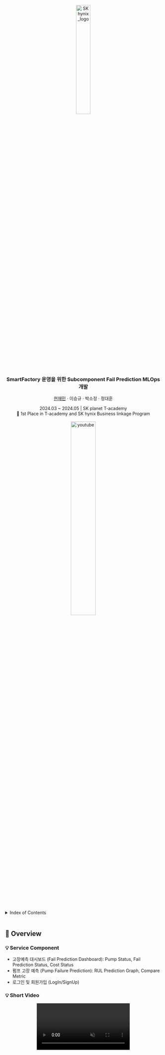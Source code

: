<div align="center">
  <img width="30%" alt="SKhynix_logo" src="https://github.com/JAMJAMI98/SKhynix_MLOps_project/assets/94438552/7dd73b3e-6598-4efb-9c26-e90202d1bf1a" title="SKhynix logo">
  <br/>
  <h3 align="center">SmartFactory 운영을 위한 Subcomponent Fail Prediction MLOps 개발</h3>
  <p align="center">
    <a href="https://github.com/JAMJAMI98">현재민</a> · 이승규 · 박소정 · 정대훈
  </p>
  <p align="center">
    2024.03 ~ 2024.05 | SK planet T-academy
    <br/>
    🥇 1st Place in T-academy and SK hynix Business linkage Program
    <br/><br/>
    <a href="https://www.youtube.com/watch?v=0lnuD3EgGe4&list=RDCMUCtV98yyffjUORQRGTuLHomw&start_radio=1" target="_blank">
      <img width="40%" alt="youtube" src="https://github.com/JAMJAMI98/SKhynix_MLOps_project/assets/94438552/1a601a0d-e025-4844-a75b-529497115654" title="MLOops Presentation">
    </a>
  </p>
</div>


<!-- INDEX OF CONTENTS -->
<details>
  <summary>Index of Contents</summary>
  <ul>
    <li>
      <a href="#overview">Overview</a>
      <ul>
        <li><a href="#service-component">Service Component</a></li>
        <li><a href="#short-video">Short Video</a></li>
      </ul>
    </li>
    <li><a href="#built-with">Built With</a></li>
    <li><a href="#background">Backgroud</a></li>
    <li><a href="#data-preprocessing">Data Preprocessing</a></li>
    <li><a href="#modeling">MODELING</a></li>
    <li><a href="#mlops-pipeline">MLOps pipeline</a></li>
    <li><a href="#conclusion">Conclusion</a></li>
  </ul>
</details>

<br>

## 📝 Overview
### 💡 Service Component
- 고장예측 대시보드 (Fail Prediction Dashboard): Pump Status, Fail Prediction Status, Cost Status
- 펌프 고장 예측 (Pump Failure Prediction): RUL Prediction Graph, Compare Metric
- 로그인 및 회원가입 (LogIn/SignUp)

### 💡 Short Video
<div align="center">
  <video src="https://user-images.githubusercontent.com/33509018/163580554-2daf92a4-33e3-4818-9278-31258f6444be.mp4" data-canonical-src="https://user-images.githubusercontent.com/33509018/163580554-2daf92a4-33e3-4818-9278-31258f6444be.mp4" controls="controls" muted="muted" style="max-height:640px;">
  </video>
</div>



